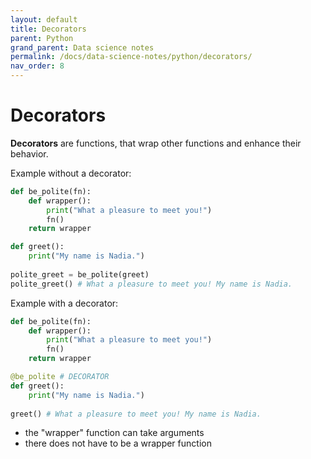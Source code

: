 ```yaml
---
layout: default
title: Decorators
parent: Python
grand_parent: Data science notes
permalink: /docs/data-science-notes/python/decorators/
nav_order: 8
---
```


# Decorators

**Decorators** are functions, that wrap other functions and enhance their behavior.

Example without a decorator:

```python
def be_polite(fn):
    def wrapper():
        print("What a pleasure to meet you!")
        fn()
    return wrapper

def greet():
    print("My name is Nadia.")
    
polite_greet = be_polite(greet)
polite_greet() # What a pleasure to meet you! My name is Nadia.
```

Example with a decorator:

```python
def be_polite(fn):
    def wrapper():
        print("What a pleasure to meet you!")
        fn()
    return wrapper

@be_polite # DECORATOR
def greet():
    print("My name is Nadia.")
    
greet() # What a pleasure to meet you! My name is Nadia.
```

* the "wrapper" function can take arguments
* there does not have to be a wrapper function
